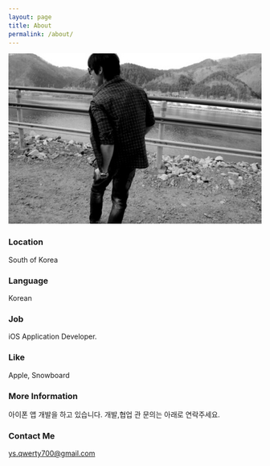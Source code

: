 ```yaml
---
layout: page
title: About
permalink: /about/
---
```

![Yousung](/images/me_background.jpg)

### Location
South of Korea

### Language
Korean

### Job
iOS Application Developer.

### Like
Apple, Snowboard

### More Information
아이폰 앱 개발을 하고 있습니다. 개발,협업 관 문의는 아래로 연락주세요.

### Contact Me
[ys.qwerty700@gmail.com](mailto:ys.qwerty700@gmail.com)